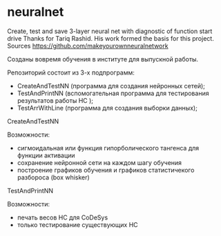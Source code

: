 # neuralnet
Create, test and save 3-layer neural net with diagnostic of function start drive
Thanks for Tariq Rashid. His work formed the basis for this project. Sources https://github.com/makeyourownneuralnetwork

Созданы вовремя обучения в институте для выпускной работы.

Репозиторий состоит из 3-х подпрограмм: 
 - CreateAndTestNN (программа для создания нейронных сетей); 
 - TestAndPrintNN (вспомогательная программа для тестирования результатов работы НС );
 - TestArrWithLine (программа для создания выборки данных);

CreateAndTestNN

Возможности:
 - сигмоидальная или функция гипорболического тангенса для функции активации
 - сохранение нейронной сети на каждом шагу обучения
 - построение графиков обучения и графиков статистичекого разбороса (box whisker)

TestAndPrintNN

Возможности:
 - печать весов НС для CoDeSys
 - только тестирование существующих НС
 
